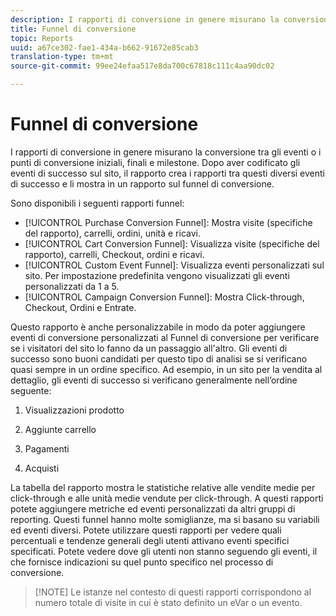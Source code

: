 ```yaml
---
description: I rapporti di conversione in genere misurano la conversione tra gli eventi o i punti di conversione iniziali, finali e milestone. Dopo aver codificato gli eventi di successo sul sito, il rapporto crea i rapporti tra questi diversi eventi di successo e li mostra in un rapporto sul funnel di conversione.
title: Funnel di conversione
topic: Reports
uuid: a67ce302-fae1-434a-b662-91672e85cab3
translation-type: tm+mt
source-git-commit: 99ee24efaa517e8da700c67818c111c4aa90dc02

---
```



# Funnel di conversione

I rapporti di conversione in genere misurano la conversione tra gli eventi o i punti di conversione iniziali, finali e milestone. Dopo aver codificato gli eventi di successo sul sito, il rapporto crea i rapporti tra questi diversi eventi di successo e li mostra in un rapporto sul funnel di conversione.

Sono disponibili i seguenti rapporti funnel:

* [!UICONTROL Purchase Conversion Funnel]: Mostra visite (specifiche del rapporto), carrelli, ordini, unità e ricavi.
* [!UICONTROL Cart Conversion Funnel]: Visualizza visite (specifiche del rapporto), carrelli, Checkout, ordini e ricavi.
* [!UICONTROL Custom Event Funnel]: Visualizza eventi personalizzati sul sito. Per impostazione predefinita vengono visualizzati gli eventi personalizzati da 1 a 5.
* [!UICONTROL Campaign Conversion Funnel]: Mostra Click-through, Checkout, Ordini e Entrate.

Questo rapporto è anche personalizzabile in modo da poter aggiungere eventi di conversione personalizzati al Funnel di conversione per verificare se i visitatori del sito lo fanno da un passaggio all'altro. Gli eventi di successo sono buoni candidati per questo tipo di analisi se si verificano quasi sempre in un ordine specifico. Ad esempio, in un sito per la vendita al dettaglio, gli eventi di successo si verificano generalmente nell’ordine seguente:

1. Visualizzazioni prodotto

2. Aggiunte carrello

3. Pagamenti

4. Acquisti

La tabella del rapporto mostra le statistiche relative alle vendite medie per click-through e alle unità medie vendute per click-through. A questi rapporti potete aggiungere metriche ed eventi personalizzati da altri gruppi di reporting. Questi funnel hanno molte somiglianze, ma si basano su variabili ed eventi diversi. Potete utilizzare questi rapporti per vedere quali percentuali e tendenze generali degli utenti attivano eventi specifici specificati. Potete vedere dove gli utenti non stanno seguendo gli eventi, il che fornisce indicazioni su quel punto specifico nel processo di conversione.

> [!NOTE] Le istanze nel contesto di questi rapporti corrispondono al numero totale di visite in cui è stato definito un eVar o un evento.

